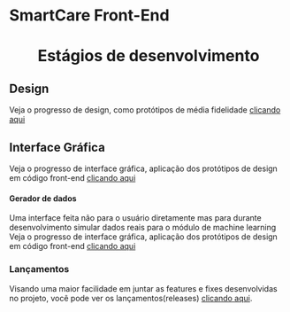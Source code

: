 # SmartCare Front-End
<h1 class="unchanged rich-diff-level-one" align="center"> Estágios de desenvolvimento </h1>

## Design
Veja o progresso de design, como protótipos de média fidelidade [clicando aqui](https://github.com/Unilasalle-SmartCare/smartcare-frontend/tree/master/prototipagem)

## Interface Gráfica
Veja o progresso de interface gráfica, aplicação dos protótipos de design em código front-end [clicando aqui](https://github.com/rafaelfaustini/smartcare-frontend/tree/master/interface)  
#### Gerador de dados
Uma interface feita não para o usuário diretamente mas para durante desenvolvimento simular dados reais para o módulo de machine learning
Veja o progresso de interface gráfica, aplicação dos protótipos de design em código front-end [clicando aqui](https://github.com/Unilasalle-SmartCare/smartcare-frontend/tree/master/interface)  

### Lançamentos
Visando uma maior facilidade em juntar as features e fixes desenvolvidas no projeto, você pode ver os lançamentos(releases) [clicando aqui](https://github.com/Unilasalle-SmartCare/smartcare-frontend/releases).


